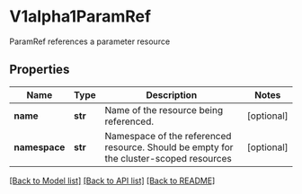 # V1alpha1ParamRef

ParamRef references a parameter resource

## Properties
Name | Type | Description | Notes
------------ | ------------- | ------------- | -------------
**name** | **str** | Name of the resource being referenced. | [optional] 
**namespace** | **str** | Namespace of the referenced resource. Should be empty for the cluster-scoped resources | [optional] 

[[Back to Model list]](../README.md#documentation-for-models) [[Back to API list]](../README.md#documentation-for-api-endpoints) [[Back to README]](../README.md)


